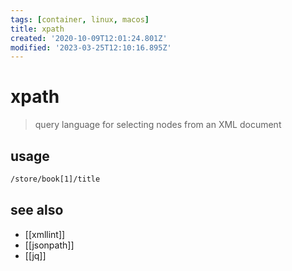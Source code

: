 ```yaml
---
tags: [container, linux, macos]
title: xpath
created: '2020-10-09T12:01:24.801Z'
modified: '2023-03-25T12:10:16.895Z'
---
```


# xpath

> query language for selecting nodes from an XML document

## usage

```sh
/store/book[1]/title
```

## see also

- [[xmllint]]
- [[jsonpath]]
- [[jq]]
